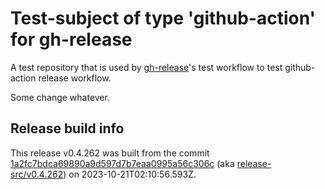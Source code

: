 # Test-subject of type 'github-action' for gh-release

A test repository that is used by [gh-release](https://github.com/kattecon/gh-release)'s test workflow to test github-action release workflow.

Some change whatever.


## Release build info

This release v0.4.262 was built from the commit [1a2fc7bdca69890a9d597d7b7eaa0995a56c306c](https://github.com/kattecon/gh-release-test-ga/tree/1a2fc7bdca69890a9d597d7b7eaa0995a56c306c) (aka [release-src/v0.4.262](https://github.com/kattecon/gh-release-test-ga/tree/release-src/v0.4.262)) on 2023-10-21T02:10:56.593Z.
        